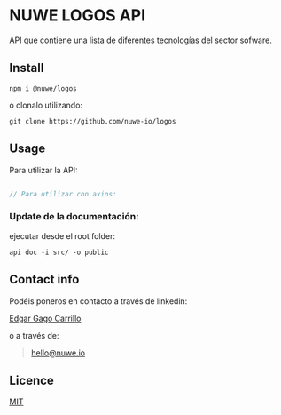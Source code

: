 # NUWE LOGOS API

API que contiene una lista de diferentes tecnologías del sector sofware.

## Install

```shell
npm i @nuwe/logos
```

o clonalo utilizando: 

```shell
git clone https://github.com/nuwe-io/logos
```

## Usage

Para utilizar la API: 

```javascript

// Para utilizar con axios:

```

### Update de la documentación: 

ejecutar desde el root folder:

```shell
api doc -i src/ -o public
```

## Contact info 

Podéis poneros en contacto a través de linkedin:

[Edgar Gago Carrillo](https://www.linkedin.com/in/gagocarrilloedgar/)

o a través de:

> hello@nuwe.io

## Licence 

[MIT](https://opensource.org/licenses/MIT)